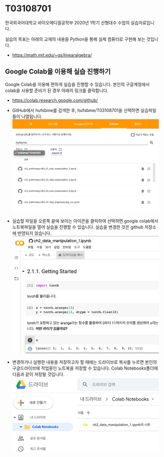 # T03108701

한국외국어대학교 바이오메디컬공학부 2020년 1학기 선형대수 수업의 실습자료입니다. 

실습의 목표는 아래의 교재의 내용을 Python을 통해 실제 컴퓨터로 구현해 보는 것입니다.

- https://math.mit.edu/~gs/linearalgebra/



## Google Colab을 이용해 실습 진행하기
Google Colab을 이용해 편하게 실습을 진행할 수 있습니다. 본인의 구글계정에서 colab을 사용할 준비가 된 경우 아래의 링크를 클릭합니다.
- https://colab.research.google.com/github/

- GitHub에서 hufsbme를 검색한 후, hufsbme/T03108701을 선택하면 실습파일들이 나열됩니다.
![](2020-03-09-23-59-20.png)

- 실습할 파일을 오른쪽 끝에 보이는 아이콘을 클릭하여 선택하면 google colab에서 노트북파일을 열어 실습을 진행할 수 있습니다. 실습을 변경한 것은 github 저장소에 반영되지 않습니다. 
![](2020-03-10-00-01-11.png)

- 변경하거나 실행한 내용을 저장하고자 할 때에는 드라이브로 복사를 누르면 본인의 구글드라이브에 작업중인 노트북을 저장할 수 있습니다. Colab Notebooks폴더에 다음과 같이 저장될 것입니다.
![](2020-03-10-00-03-11.png)

